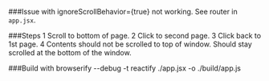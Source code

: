 ###Issue with ignoreScrollBehavior={true} not working. 
See router in `app.jsx`.

###Steps
1 Scroll to bottom of page.
2 Click to second page.
3 Click back to 1st page.
4 Contents should not be scrolled to top of window. Should stay scrolled at the bottom of the window.

###Build with
browserify --debug -t reactify ./app.jsx -o ./build/app.js